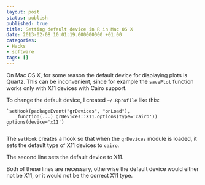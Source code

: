```yaml
---
layout: post
status: publish
published: true
title: Setting default device in R in Mac OS X
date: 2013-02-08 10:01:19.000000000 +01:00
categories:
- Hacks
- software
tags: []
---
```

On Mac OS X, for some reason the default device for displaying plots is Quartz. This can be inconvenient, since for example the `savePlot` function works only with X11 devices with Cairo support.

To change the default device, I created `~/.Rprofile` like this:


```
`setHook(packageEvent("grDevices", "onLoad"),
    function(...) grDevices::X11.options(type='cairo'))
options(device='x11')
`
```


The `setHook` creates a hook so that when the `grDevices` module is loaded, it sets the default type of X11 devices to `cairo`.

The second line sets the default device to X11.

Both of these lines are necessary, otherwise the default device would either not be X11, or it would not be the correct X11 type.
